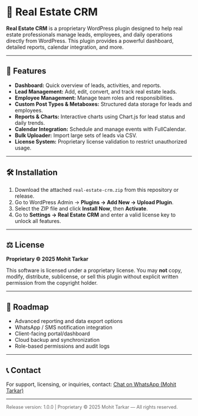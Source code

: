 <h1>🏡 Real Estate CRM</h1>

<p><strong>Real Estate CRM</strong> is a proprietary WordPress plugin designed to help real estate professionals manage leads, employees, and daily operations directly from WordPress. This plugin provides a powerful dashboard, detailed reports, calendar integration, and more.</p>

<hr>

<h2>📌 Features</h2>
<ul>
  <li><strong>Dashboard:</strong> Quick overview of leads, activities, and reports.</li>
  <li><strong>Lead Management:</strong> Add, edit, convert, and track real estate leads.</li>
  <li><strong>Employee Management:</strong> Manage team roles and responsibilities.</li>
  <li><strong>Custom Post Types & Metaboxes:</strong> Structured data storage for leads and employees.</li>
  <li><strong>Reports & Charts:</strong> Interactive charts using Chart.js for lead status and daily trends.</li>
  <li><strong>Calendar Integration:</strong> Schedule and manage events with FullCalendar.</li>
  <li><strong>Bulk Uploader:</strong> Import large sets of leads via CSV.</li>
  <li><strong>License System:</strong> Proprietary license validation to restrict unauthorized usage.</li>
</ul>

<hr>

<h2>🛠 Installation</h2>
<ol>
  <li>Download the attached <code>real-estate-crm.zip</code> from this repository or release.</li>
  <li>Go to WordPress Admin → <strong>Plugins → Add New → Upload Plugin</strong>.</li>
  <li>Select the ZIP file and click <strong>Install Now</strong>, then <strong>Activate</strong>.</li>
  <li>Go to <strong>Settings → Real Estate CRM</strong> and enter a valid license key to unlock all features.</li>
</ol>

<hr>

<h2>⚖️ License</h2>
<p><strong>Proprietary © 2025 Mohit Tarkar</strong></p>
<p>This software is licensed under a proprietary license. You may <strong>not</strong> copy, modify, distribute, sublicense, or sell this plugin without explicit written permission from the copyright holder.</p>

<hr>

<h2>📅 Roadmap</h2>
<ul>
  <li>Advanced reporting and data export options</li>
  <li>WhatsApp / SMS notification integration</li>
  <li>Client-facing portal/dashboard</li>
  <li>Cloud backup and synchronization</li>
  <li>Role-based permissions and audit logs</li>
</ul>

<hr>

<h2>📞 Contact</h2>
<p>For support, licensing, or inquiries, contact: <a href="https://wa.me/918384844353" target="_blank" rel="noopener noreferrer">Chat on WhatsApp (Mohit Tarkar)</a></p>

<hr>

<footer>
  <p style="font-size:0.9em;color:#666;">Release version: 1.0.0 | Proprietary © 2025 Mohit Tarkar — All rights reserved.</p>
</footer>
